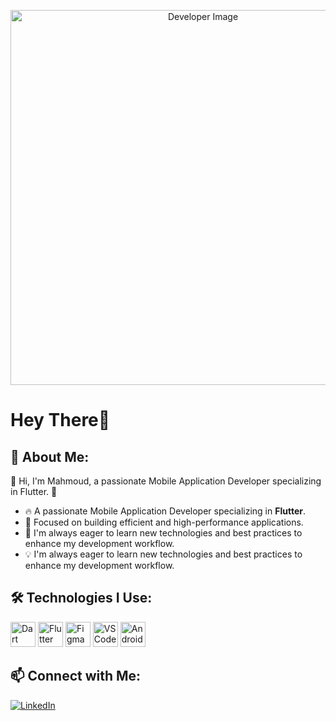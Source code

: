 <p align="center">
  <img src="https://raw.githubusercontent.com/abhisheknaiidu/abhisheknaiidu/master/code.gif" alt="Developer Image" width="600"/>
</p>
<h1>Hey There👋</h1> 

## 🚀 About Me:
👋 Hi, I'm Mahmoud, a passionate Mobile Application Developer specializing in Flutter. 📱
- 🔥 A passionate Mobile Application Developer specializing in **Flutter**.
- 🎯 Focused on building efficient and high-performance applications.
- 🚀 I'm always eager to learn new technologies and best practices to enhance my development workflow.
- 💡 I'm always eager to learn new technologies and best practices to enhance my development workflow.

## 🛠️ Technologies I Use:
<p align="left">
  <img src="https://cdn.jsdelivr.net/gh/devicons/devicon/icons/dart/dart-original.svg" alt="Dart" width="40" height="40"/>
  <img src="https://cdn.jsdelivr.net/gh/devicons/devicon/icons/flutter/flutter-original.svg" alt="Flutter" width="40" height="40"/>
  <img src="https://cdn.jsdelivr.net/gh/devicons/devicon/icons/figma/figma-original.svg" alt="Figma" width="40" height="40"/>
  <img src="https://cdn.jsdelivr.net/gh/devicons/devicon/icons/vscode/vscode-original.svg" alt="VS Code" width="40" height="40"/>
  <img src="https://developer.android.com/static/studio/images/new-studio-logo-1_1920.png" alt="Android Studio" width="40" height="40"/>
</p>

## 📫 Connect with Me:
[![LinkedIn](https://img.shields.io/badge/-LinkedIn-0077B5?logo=linkedin&logoColor=white&style=flat)](https://www.linkedin.com/in/mahmoud-fares-4a110b2a5)

